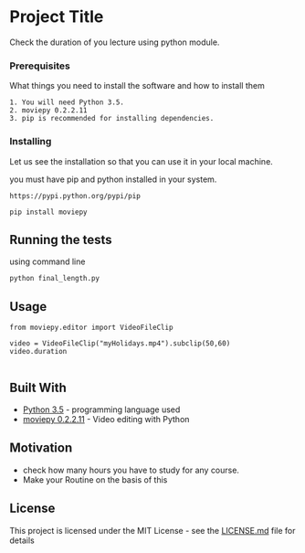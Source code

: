 # Project Title

Check the duration of you lecture using python module.


### Prerequisites

What things you need to install the software and how to install them

```
1. You will need Python 3.5.
2. moviepy 0.2.2.11
3. pip is recommended for installing dependencies.
```

### Installing

Let us see the installation so that you can use it in your local machine.

you must have pip and python installed in your system.


```
https://pypi.python.org/pypi/pip
```

```
pip install moviepy
```


## Running the tests

using command line
```
python final_length.py
```


## Usage

```
from moviepy.editor import VideoFileClip

video = VideoFileClip("myHolidays.mp4").subclip(50,60)
video.duration


```


## Built With

* [Python 3.5](https://www.python.org/downloads/release/python-350/) - programming language used
* [moviepy 0.2.2.11](https://pypi.python.org/pypi/moviepy) - Video editing with Python


## Motivation

* check how many hours you have to study for any course.
* Make your Routine on the basis of this



## License

This project is licensed under the MIT License - see the [LICENSE.md](LICENSE.md) file for details





